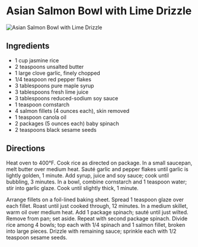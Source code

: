 # Asian Salmon Bowl with Lime Drizzle

![Asian Salmon Bowl with Lime Drizzle](http://www.epicurious.com/images/recipesmenus/2012/2012_june/51101210.jpg)

## Ingredients

* 1 cup jasmine rice
* 2 teaspoons unsalted butter
* 1 large clove garlic, finely chopped
* 1/4 teaspoon red pepper flakes
* 3 tablespoons pure maple syrup
* 3 tablespoons fresh lime juice
* 3 tablespoons reduced-sodium soy sauce
* 1 teaspoon cornstarch
* 4 salmon fillets (4 ounces each), skin removed
* 1 teaspoon canola oil
* 2 packages (5 ounces each) baby spinach
* 2 teaspoons black sesame seeds

## Directions

Heat oven to 400°F. Cook rice as directed on package. In a small saucepan, melt 
butter over medium heat. Sauté garlic and pepper flakes until garlic is lightly 
golden, 1 minute. Add syrup, juice and soy sauce; cook until bubbling, 3 
minutes. In a bowl, combine cornstarch and 1 teaspoon water; stir into garlic 
glaze. Cook until slightly thick, 1 minute. 

Arrange fillets on a foil-lined baking sheet. Spread 1 teaspoon glaze over each 
fillet. Roast until just cooked through, 12 minutes. In a medium skillet, warm 
oil over medium heat. Add 1 package spinach; sauté until just wilted. Remove 
from pan; set aside. Repeat with second package spinach. Divide rice among 4 
bowls; top each with 1/4 spinach and 1 salmon fillet, broken into large pieces. 
Drizzle with remaining sauce; sprinkle each with 1/2 teaspoon sesame seeds.
